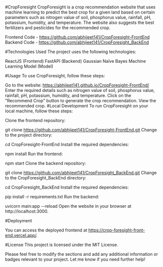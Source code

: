 #CropForesight
CropForesight is a crop recommendation website that uses machine learning to predict the best crop for a given land based on certain parameters such as nitrogen value of soil, phosphorus value, rainfall, pH, potassium, humidity, and temperature. The website also suggests the best fertilizers and pesticides for the recommended crop.

Frontend Code -  https://github.com/abhijeet141/CropForesight-FrontEnd 
Backend Code -  https://github.com/abhijeet141/CropForesight_BackEnd

#Technologies Used
The project uses the following technologies:

ReactJS (Frontend)
FastAPI (Backend)
Gaussian Naïve Bayes Machine Learning Model (Model)

#Usage
To use CropForesight, follow these steps:

Go to the website: https://abhijeet141.github.io/CropForesight-FrontEnd/
Enter the required details such as nitrogen value of soil, phosphorus value, rainfall, pH, potassium, humidity, and temperature.
Click on the "Recommend Crop" button to generate the crop recommendation.
View the recommended crop.
#Local Development
To run CropForesight on your local machine, follow these steps:

Clone the frontend repository:

git clone https://github.com/abhijeet141/CropForesight-FrontEnd.git
Change to the project directory:

cd CropForesight-FrontEnd
Install the required dependencies:

npm install
Run the frontend:

npm start
Clone the backend repository:

git clone https://github.com/abhijeet141/CropForesight_BackEnd.git
Change to the CropForesight_BackEnd directory:

cd CropForesight_BackEnd
Install the required dependencies:

pip install -r requirements.txt
Run the backend:

uvicorn main:app --reload
Open the website in your browser at http://localhost:3000.

#Deployment

You can access the deployed frontend at https://crop-foresight-front-end.vercel.app/.

#License
This project is licensed under the MIT License.

Please feel free to modify the sections and add any additional information or badges relevant to your project. Let me know if you need further help!
